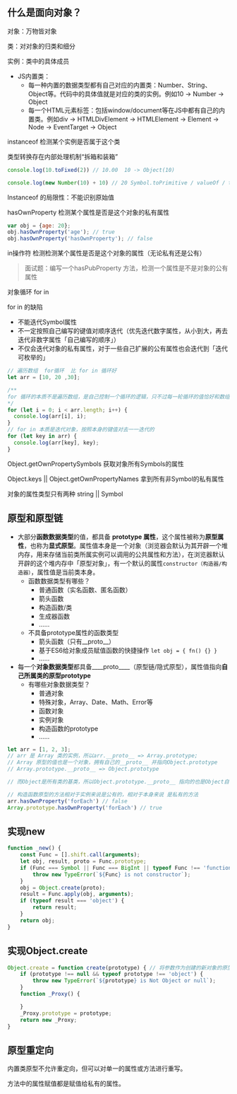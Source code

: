 ## 什么是面向对象？

对象：万物皆对象

类：对对象的归类和细分

实例：类中的具体成员

+ JS内置类：
  + 每一种内置的数据类型都有自己对应的内置类：Number、String、Object等。代码中的具体值就是对应的类的实例。例如10 -> Number -> Object
  + 每一个HTML元素标签：包括window/document等在JS中都有自己的内置类。例如div -> HTMLDivElement -> HTMLElement -> Element -> Node -> EventTarget -> Object



instanceof  检测某个实例是否属于这个类

类型转换存在内部处理机制“拆箱和装箱”

```js
console.log(10.toFixed(2)) // 10.00  10 -> Object(10)

console.log(new Number(10) + 10) // 20 Symbol.toPrimitive / valueOf / toString
```

Instanceof 的局限性：不能识别原始值



hasOwnProperty 检测某个属性是否是这个对象的私有属性

```js
var obj = {age: 20};
obj.hasOwnProperty('age'); // true
obj.hasOwnProperty('hasOwnProperty'); // false
```



in操作符  检测检测某个属性是否是这个对象的属性（无论私有还是公有）



>  面试题：编写一个hasPubProperty 方法，检测一个属性是不是对象的公有属性



对象循环  for in  

for in 的缺陷

+ 不能迭代Symbol属性
+ 不一定按照自己编写的键值对顺序迭代（优先迭代数字属性，从小到大，再去迭代非数字属性「自己编写的顺序」）
+ 不仅会迭代对象的私有属性，对于一些自己扩展的公有属性也会迭代到「迭代可枚举的」



```js
// 遍历数组  for循环  比 for in 循环好
let arr = [10, 20 ,30];

/**
for 循环的本质不是遍历数组，是自己控制一个循环的逻辑，只不过每一轮循环的值恰好和数组索引类似，可以直接作为下标使用，所以看起来是遍历数组。
*/
for (let i = 0; i < arr.length; i++) {
  console.log(arr[i], i);
}
// for in 本质是迭代对象，按照本身的键值对去一一迭代的
for (let key in arr) {
  console.log(arr[key], key);
}
```



Object.getOwnPropertySymbols 获取对象所有Symbols的属性

Object.keys || Object.getOwnPropertyNames 拿到所有非Symbol的私有属性

对象的属性类型只有两种   string || Symbol



## 原型和原型链

+ 大部分**函数数据类型**的值，都具备 **prototype 属性**，这个属性被称为**原型属性**，也称为**显式原型**。属性值本身是一个对象（浏览器会默认为其开辟一个堆内存，用来存储当前类所属实例可以调用的公共属性和方法），在浏览器默认开辟的这个堆内存中「原型对象」，有一个默认的属性`constructor（构造器/构造器）`，属性值是当前类本身。
  + 函数数据类型有哪些？ 
    + 普通函数（实名函数、匿名函数）
    + 箭头函数
    + 构造函数/类
    + 生成器函数
    + ......
  + 不具备prototype属性的函数类型
    + 箭头函数（只有__proto__）
    + 基于ES6给对象成员赋值函数的快捷操作 `let obj = { fn() {} }`
    + ......
+ 每一个**对象数据类型**都具备____proto____（原型链/隐式原型），属性值指向**自己所属类的原型prototype**
  + 有哪些对象数据类型？
    + 普通对象
    + 特殊对象，Array、Date、Math、Error等
    + 函数对象
    + 实例对象
    + 构造函数的prototype
    + ......

```js
let arr = [1, 2, 3];
// arr 是 Array 类的实例，所以arr.__proto__ => Array.prototype;
// Array 原型的值也是一个对象，拥有自己的__proto__ 并指向Object.prototype
// Array.prototype.__proto__ => Object.prototype

// 而Object是所有类的基类，所以Object.prototype.__proto__ 指向的也是Object自己，这样没有意义，所以Object.prototype.__proto__ 的值为null

// 构造函数原型的方法相对于实例来说是公有的，相对于本身来说 是私有的方法
arr.hasOwnProperty('forEach') // false
Array.prototype.hasOwnProperty('forEach') // true
```



## 实现new

```js
function _new() {
    const Func = [].shift.call(arguments);
    let obj, result, proto = Func.prototype;
    if (Func === Symbol || Func === BigInt || typeof Func !== 'function' || !proto) {
        throw new TypeError(`${Func} is not constructor`);
    }
    obj = Object.create(proto);
    result = Func.apply(obj, arguments);
    if (typeof result === 'object') {
        return result;
    }
    return obj;
}
```



## 实现Object.create

```js
Object.create = function create(prototype) { // 将参数作为创建的新对象的原型
    if (prototype !== null && typeof prototype !== 'object') {
        throw new TypeError(`${prototype} is Not Object or null`);
    }
    function _Proxy() {

    }
    _Proxy.prototype = prototype;
    return new _Proxy;
}
```



## 原型重定向

内置类原型不允许重定向，但可以对单一的属性或方法进行重写。

方法中的属性赋值都是赋值给私有的属性。



